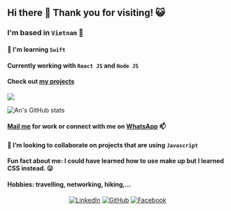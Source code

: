 ## Hi there 👋 Thank you for visiting! :smiley_cat:

### I'm based in `Vietnam` :city_sunset:

#### 🌱 I'm learning `Swift`
#### Currently working with `React JS` and `Node JS`
#### Check out [my projects](https://github.com/tnngoan?tab=repositories)

![](https://komarev.com/ghpvc/?username=tnngoan&color=yellow)

![An's GitHub stats](https://github-readme-stats.vercel.app/api?username=tnngoan&count_private=true&theme=react)

#### [Mail me](mailto:ngoan.n.tr@gmail.com) for work or connect with me on [WhatsApp](https://wa.me/84348474116) 📫
#### 👯 I’m looking to collaborate on projects that are using `Javascript`
 
#### Fun fact about me: I could have learned how to use make up but I learned CSS instead. 😛

#### Hobbies: travelling, networking, hiking,...

<p align="center">
	<a href="https://www.linkedin.com/in/tnngoan/"><img src="https://img.icons8.com/bubbles/50/000000/linkedin.png" alt="LinkedIn"/></a>
	<a href="https://github.com/tnngoan"><img src="https://img.icons8.com/bubbles/50/000000/github.png" alt="GitHub"/></a>
	<a href="https://facebook.com/ngoanntr"><img src="https://img.icons8.com/bubbles/50/000000/facebook.png" alt="Facebook"/></a>
</p>
